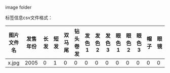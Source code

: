 image folder

标签信息csv文件格式：

图片文件名|发售年份|长发|短发|双马尾|钻头卷发|发色1|发色2|发色3|眼色1|眼色2|眼色3|帽子|眼镜
-|-|-|-|-|-|-|-|-|-|-|-|-|-
x.jpg|2005|0|1|0|0|0|0|0|0|0|0|0|0
